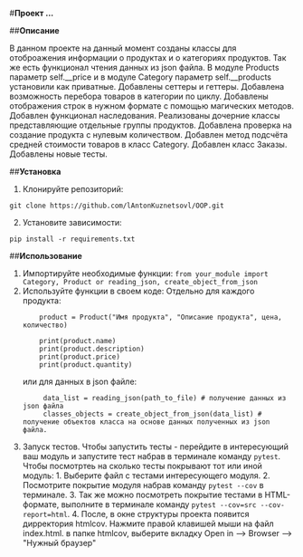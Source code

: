 #**Проект ...**

##**Описание**

В данном проекте на данный момент созданы классы для отоброажения информации о продуктах и о категориях продуктов. Так же есть функционал чтения данных из json файла.
В модуле Products параметр self.__price и в модуле Category параметр self.__products установили как приватные. Добавлены сеттеры и геттеры. Добавлена возможность перебора товаров в категории по циклу. Добавлены отображения строк в нужном формате с помощью магических методов. Добавлен функционал наследования. Реализованы дочерние классы представляющие отдельные группы продуктов. Добавлена проверка на создание продукта с нулевым количеством. Добавлен метод подсчёта средней стоимости товаров в класс Category. Добавлен класс Заказы. Добавлены новые тесты.

##**Установка**

1. Клонируйте репозиторий:
```
git clone https://github.com/lAntonKuznetsovl/OOP.git
```
2. Установите зависимости:
```
pip install -r requirements.txt
```

##**Использование**

1. Импортируйте необходимые функции:
        ```
        from your_module import Category, Product or reading_json, create_object_from_json
        ```
2. Используйте функции в своем коде:
    Отдельно для каждого продукта:
    ```
        product = Product("Имя продукта", "Описание продукта", цена, количество)

        print(product.name)
        print(product.description)
        print(product.price)
        print(product.quantity)
   ```
   или для данных в json файле:
   ```
        data_list = reading_json(path_to_file) # получение данных из json файла
        classes_objects = create_object_from_json(data_list) # получение объектов класса на основе данных полученных из json файла.
    ```
4. Запуск тестов.
      Чтобы запустить тесты - перейдите в интересующий ваш модуль и запустите тест набрав в терминале команду `pytest`.
      Чтобы посмотртеь на сколько тесты покрывают тот или иной модуль:
          1. Выберите файл с тестами интересующего модуля.
          2. Посмотрите покрытие модуля набрав команду `pytest --cov` в терминале.
          3. Так же можно посмотреть покрытие тестами в HTML-формате, выполните в терминале команду `pytest --cov=src --cov-report=html`.
          4. После, в окне структуры проекта появится дирректория htmlcov. Нажмите правой клавишей мыши на файл index.html. в папке htmlcov, выберите вкладку Open in --> Browser --> "Нужный браузер"

          
